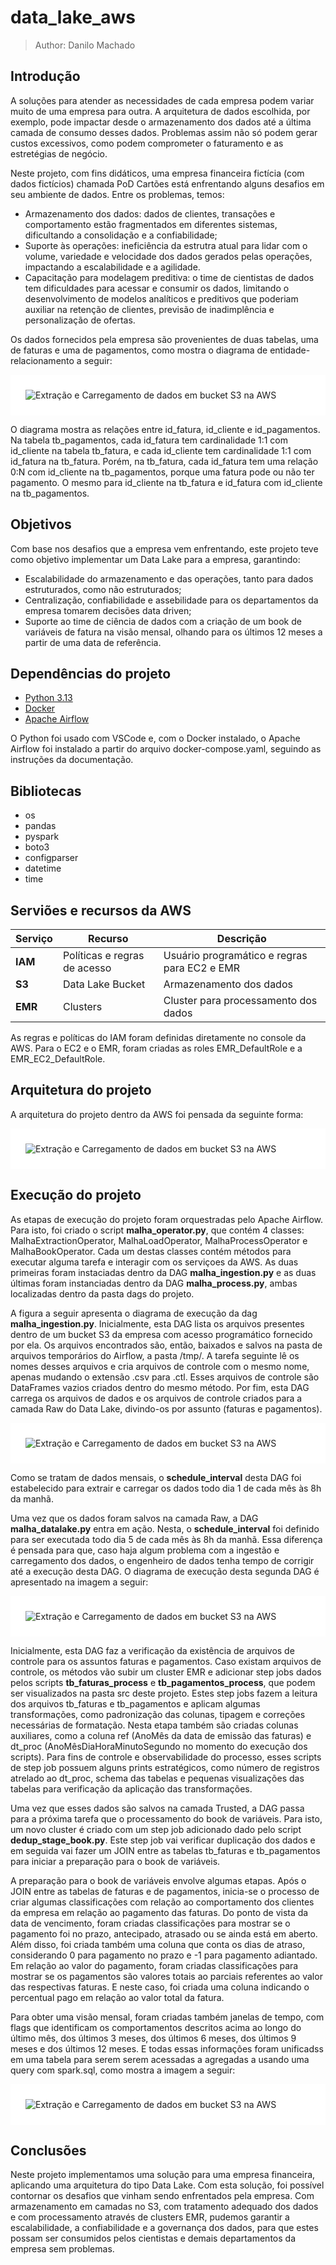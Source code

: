# data_lake_aws

> Author: Danilo Machado

## Introdução

A soluções para atender as necessidades de cada empresa podem variar muito de uma empresa para outra. A arquitetura
de dados escolhida, por exemplo, pode impactar desde o armazenamento dos dados até a última camada de consumo desses dados.
Problemas assim não só podem gerar custos excessivos, como podem comprometer o faturamento e as estretégias de negócio.

Neste projeto, com fins didáticos, uma empresa financeira fictícia (com dados fictícios) chamada PoD Cartões está enfrentando
alguns desafios em seu ambiente de dados. Entre os problemas, temos:

- Armazenamento dos dados: dados de clientes, transações e comportamento estão fragmentados em diferentes sistemas, dificultando
a consolidação e a confiabilidade;
- Suporte às operações: ineficiência da estrutra atual para lidar com o volume, variedade e velocidade dos dados gerados pelas
operações, impactando a escalabilidade e a agilidade.
- Capacitação para modelagem preditiva: o time de cientistas de dados tem dificuldades para acessar e consumir os dados, limitando
o desenvolvimento de modelos analíticos e preditivos que poderiam auxiliar na retenção de clientes, previsão de inadimplência e
personalização de ofertas.

Os dados fornecidos pela empresa são provenientes de duas tabelas, uma de faturas e uma de pagamentos, como mostra o diagrama de
entidade-relacionamento a seguir:

<div style='background-color:#fff;padding:24px;'>
<img src='./docs/Dados.png' alt='Extração e Carregamento de dados em bucket S3 na AWS'/>
</div>

O diagrama mostra as relações entre id_fatura, id_cliente e id_pagamentos. Na tabela tb_pagamentos, cada id_fatura tem cardinalidade
1:1 com id_cliente na tabela tb_fatura, e cada id_cliente tem cardinalidade 1:1 com id_fatura na tb_fatura. Porém, na tb_fatura, cada
id_fatura tem uma relação 0:N com id_cliente na tb_pagamentos, porque uma fatura pode ou não ter pagamento. O mesmo para id_cliente na
tb_fatura e id_fatura com id_cliente na tb_pagamentos.

## Objetivos

Com base nos desafios que a empresa vem enfrentando, este projeto teve como objetivo implementar um Data Lake para a empresa,
garantindo:

- Escalabilidade do armazenamento e das operações, tanto para dados estruturados, como não estruturados;
- Centralização, confiabilidade e assebilidade para os departamentos da empresa tomarem decisões data driven;
- Suporte ao time de ciência de dados com a criação de um book de variáveis de fatura na visão mensal, olhando
para os últimos 12 meses a partir de uma data de referência.

## Dependências do projeto

- [Python 3.13](https://www.python.org)
- [Docker](https://docs.docker.com/)
- [Apache Airflow](https://airflow.apache.org/docs/)

O Python foi usado com VSCode e, com o Docker instalado, o Apache Airflow foi instalado a partir do arquivo
docker-compose.yaml, seguindo as instruções da documentação. 

## Bibliotecas

- os
- pandas
- pyspark
- boto3
- configparser
- datetime
- time


## Serviões e recursos da AWS

| Serviço         | Recurso                           | Descrição                                     |
| --------------- | --------------------------------- | --------------------------------------------- |
| **IAM**         | Políticas e regras de acesso      | Usuário programático e regras para EC2 e EMR  |
| **S3**          | Data Lake Bucket                  | Armazenamento dos dados                       |
| **EMR**         | Clusters                          | Cluster para processamento dos dados          |

As regras e políticas do IAM foram definidas diretamente no console da AWS. Para o EC2 e o EMR, foram criadas as roles
EMR_DefaultRole e a EMR_EC2_DefaultRole.


## Arquitetura do projeto

A arquitetura do projeto dentro da AWS foi pensada da seguinte forma:

<div style='background-color:#ffffff;padding:24px;'>
<img src='./docs/ArquiteturaDataLake.png' alt='Extração e Carregamento de dados em bucket S3 na AWS'/>
</div>

## Execução do projeto

As etapas de execução do projeto foram orquestradas pelo Apache Airflow. Para isto, foi criado o script **malha_operator.py**, 
que contém 4 classes: MalhaExtractionOperator, MalhaLoadOperator, MalhaProcessOperator e MalhaBookOperator. Cada um destas classes 
contém métodos para executar alguma tarefa e interagir com os serviçoes da AWS. As duas primeiras foram instaciadas dentro da DAG 
**malha_ingestion.py** e as duas últimas foram instanciadas dentro da DAG **malha_process.py**, ambas localizadas dentro da pasta
dags do projeto.

A figura a seguir apresenta o diagrama de execução da dag **malha_ingestion.py**. Inicialmente, esta DAG lista os arquivos presentes
dentro de um bucket S3 da empresa com acesso programático fornecido por ela. Os arquivos encontrados são, então, baixados e salvos na
pasta de arquivos temporários do Airflow, a pasta /tmp/. A tarefa seguinte lê os nomes desses arquivos e cria arquivos de controle com
o mesmo nome, apenas mudando o extensão .csv para .ctl. Esses arquivos de controle são DataFrames vazios criados dentro do mesmo método.
Por fim, esta DAG carrega os arquivos de dados e os arquivos de controle criados para a camada Raw do Data Lake, divindo-os por assunto 
(faturas e pagamentos).

<div style='background-color:#fff;padding:24px;'>
<img src='./docs/dag_ingestion.png' alt='Extração e Carregamento de dados em bucket S3 na AWS'/>
</div>

Como se tratam de dados mensais, o **schedule_interval** desta DAG foi estabelecido para extrair e carregar os dados todo dia 1 de 
cada mês às 8h da manhã.

Uma vez que os dados foram salvos na camada Raw, a DAG **malha_datalake.py** entra em ação. Nesta, o **schedule_interval** foi definido 
para ser executada todo dia 5 de cada mês às 8h da manhã. Essa diferença é pensada para que, caso haja algum problema com a ingestão e 
carregamento dos dados, o engenheiro de dados tenha tempo de corrigir até a execução desta DAG. O diagrama de execução desta segunda 
DAG é apresentado na imagem a seguir:

<div style='background-color:#fff;padding:24px;'>
<img src='./docs/dag_process.png' alt='Extração e Carregamento de dados em bucket S3 na AWS'/>
</div>

Inicialmente, esta DAG faz a verificação da existência de arquivos de controle para os assuntos faturas e pagamentos. Caso existam arquivos
de controle, os métodos vão subir um cluster EMR e adicionar step jobs dados pelos scripts **tb_faturas_process** e **tb_pagamentos_process**, 
que podem ser visualizados na pasta src deste projeto. Estes step jobs fazem a leitura dos arquivos tb_faturas e tb_pagamentos e aplicam 
algumas transformações, como padronização das colunas, tipagem e correções necessárias de formatação. Nesta etapa também são criadas colunas auxiliares,
como a coluna ref (AnoMês da data de emissão das faturas) e dt_proc (AnoMêsDiaHoraMinutoSegundo no momento do execução dos scripts).
Para fins de controle e observabilidade do processo, esses scripts de step job possuem alguns prints estratégicos, como número de registros atrelado 
ao dt_proc, schema das tabelas e pequenas visualizações das tabelas para verificação da aplicação das transformações.

Uma vez que esses dados são salvos na camada Trusted, a DAG passa para a próxima tarefa que o processamento do book de variáveis. Para
isto, um novo cluster é criado com um step job adicionado dado pelo script **dedup_stage_book.py**. Este step job vai verificar duplicação dos
dados e em seguida vai fazer um JOIN entre as tabelas tb_faturas e tb_pagamentos para iniciar a preparação para o book de variáveis.

A preparação para o book de variáveis envolve algumas etapas. Após o JOIN entre as tabelas de faturas e de pagamentos, inicia-se o processo
de criar algumas classificações com relação ao comportamento dos clientes da empresa em relação ao pagamento das faturas. Do ponto de vista
da data de vencimento, foram criadas classificações para mostrar se o pagamento foi no prazo, antecipado, atrasado ou se ainda está em aberto. Além
disso, foi criada também uma coluna que conta os dias de atraso, considerando 0 para pagamento no prazo e -1 para pagamento adiantado.
Em relação ao valor do pagamento, foram criadas classificações para mostrar se os pagamentos são valores totais ao parciais referentes ao valor das
respectivas faturas. E neste caso, foi criada uma coluna indicando o percentual pago em relação ao valor total da fatura.

Para obter uma visão mensal, foram criadas também janelas de tempo, com flags que identificam os comportamentos descritos acima ao longo do último mês, 
dos últimos 3 meses, dos últimos 6 meses, dos últimos 9 meses e dos últimos 12 meses. E todas essas informações foram unificadss em uma tabela para serem
serem acessadas a agregadas a usando uma query com spark.sql, como mostra a imagem a seguir:

<div style='background-color:#fff;padding:24px;'>
<img src='./docs/Book.png' alt='Extração e Carregamento de dados em bucket S3 na AWS'/>
</div>

## Conclusões

Neste projeto implementamos uma solução para uma empresa financeira, aplicando uma arquitetura do tipo Data Lake. Com esta solução, foi possível
contornar os desafios que vinham sendo enfrentados pela empresa. Com armazenamento em camadas no S3, com tratamento adequado dos dados e com processamento
através de clusters EMR, pudemos garantir a escalabilidade, a confiabilidade e a governança dos dados, para que estes possam ser consumidos pelos cientistas e
demais departamentos da empresa sem problemas.
